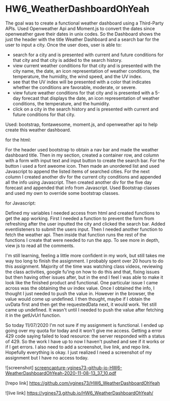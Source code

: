 # HW6_WeatherDashboardOhYeah

The goal was to create a functional weather dashboard using a Third-Party APIs. Used Openweather Api and Moment.js to convert the dates since openweather gave their dates in unix codes. So the Dashboard shows the just the header with the title Weather Dashboard and a search bar for the user to input a city. Once the user does, user is able to: 

 - search for a city and is presented with current and future conditions for that city and that city is added to the search history.
 - view current weather conditions for that city and is presented with the city name, the date, an icon representation of weather conditions, the temperature, the humidity, the wind speed, and the UV index.
 - see that the UV index will be presented with a color that indicates whether the conditions are favorable, moderate, or severe.
 - view future weather conditions for that city and is presented with a 5-day forecast that displays the date, an icon representation of weather conditions, the temperature, and the humidity.
 - click on a city in the search history
 and is presented with current and future conditions for that city.

 Used: bootstrap, fontawesome, moment.js, and openweather api to help create this weather dashboard.  

 for the html: 
 
For the header used bootstrap to obtain a nav bar and made the weather dashboard title. Then in my section, created a container row, and column with a form with input text and input button to create the search bar. For the button i used a font aweome icon. Then made an unordered list and used Javascript to append the listed items of searched cities. For the next column I created another div for the current city conditions and appended all the info using Javascript. Then created another div for the five day forecast and appended that info from Javascript. Used Bootstrap classes and used my own to override some bootstrap classes. 

 for Javascript: 

Defined my variables I needed access from html and created functions to get the app working. First I needed a function to prevent the form from refreshing after the user inputted the city and clicked the search bar. Added eventlisteners to submit the users input. Then I needed another function to fetch the weather api. Then inside that function runs the rest of the functions I create that were needed to run the app. To see more in depth, view js to read all the comments.

I'm still learning, feeling a little more confident in my work, but still takes me way too long to finish the assignment. I probably spent over 20 hours to do this assignment.  Majority of the time was watching class videos, reviewing the class activities, google fu'ing on how to do this and that, fixing issues but then having other issues after, but in the end I feel I was able to make it look like the finished product and functional. One particular issue I came across was the obtaining the uv index value. Once I obtained the info, I thought I just needed to push the value in. However in the browser, the value would come up undefined. I then thought, maybe if I obtain the uvData first and then get the requestedData next, it would work. Yet still came up undefined. It wasn't until I needed to push the value after fetching it in the getUvUrl function.  

So today 11/07/2020 I'm not sure if my assignment is functional. I ended up going over my quota for today and it won't give me access. Getting a error 429 code saying failed to load resource: the server responded with a status of 429. So the work I have up to now I haven't pushed and see if it works or if I get errors. I also need to add a screenshot, live link, and repo link. Hopefully everything is okay. I just realized I need a screenshot of my assignment but I have no access today. 

![screenshot] [screencapture-vgines73-github-io-HW6-WeatherDashboardOhYeah-2020-11-08-13_37_10.pdf](https://github.com/vgines73/HW6_WeatherDashboardOhYeah/files/5507217/screencapture-vgines73-github-io-HW6-WeatherDashboardOhYeah-2020-11-08-13_37_10.pdf)

 
 [!repo link] https://github.com/vgines73/HW6_WeatherDashboardOhYeah

 ![live link] https://vgines73.github.io/HW6_WeatherDashboardOhYeah/



